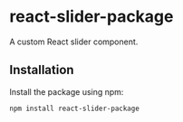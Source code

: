 # react-slider-package

A custom React slider component.

## Installation

Install the package using npm:

```bash
npm install react-slider-package

